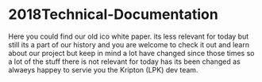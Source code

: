 # 2018Technical-Documentation
Here you could find our old ico white paper. its less relevant for today but still its a part of our history and you are welcome to check it out and learn about our project but keep in mind a lot have changed since those times so a lot of the stuff there is not relevant for today has its been changed as alwaeys happey to servie you the Kripton (LPK) dev team. 
